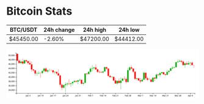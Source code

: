 # Bitcoin Stats

BTC/USDT|24h change|24h high|24h low|
|---|---|---|---|
|$45450.00|-2.60%|$47200.00|$44412.00|

<img src="./chart.svg">
